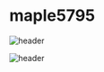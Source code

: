 # maple5795

![header](https://capsule-render.vercel.app/api?type=venom&color=auto&height=300&section=header&text=SEO%20YOUNGWOO&fontSize=90)

![header](https://capsule-render.vercel.app/api?text=Hello%World!)
